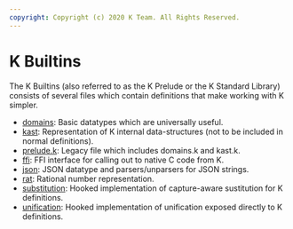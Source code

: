 ```yaml
---
copyright: Copyright (c) 2020 K Team. All Rights Reserved.
---
```


K Builtins
==========

The K Builtins (also referred to as the K Prelude or the K Standard Library)
consists of several files which contain definitions that make working with K
simpler.

-   [domains](domains.k): Basic datatypes which are universally useful.
-   [kast](kast.k): Representation of K internal data-structures (not to be
    included in normal definitions).
-   [prelude.k](prelude.k): Legacy file which includes domains.k and kast.k.
-   [ffi](ffi.html): FFI interface for calling out to native C code from K.
-   [json](json.html): JSON datatype and parsers/unparsers for JSON strings.
-   [rat](rat.html): Rational number representation.
-   [substitution](substitution.html): Hooked implementation of capture-aware
    sustitution for K definitions.
-   [unification](unification.html): Hooked implementation of unification
    exposed directly to K definitions.
